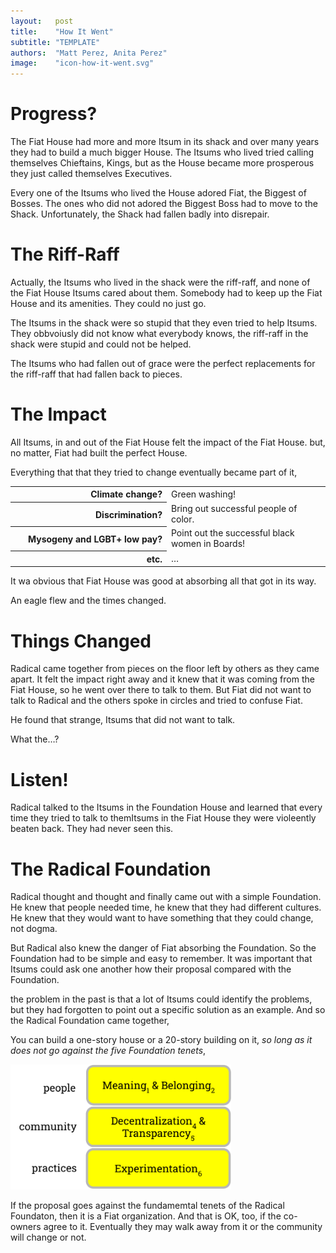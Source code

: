 ```yaml
---
layout:   post
title:    "How It Went"
subtitle: "TEMPLATE"
authors:  "Matt Perez, Anita Perez"
image:    "icon-how-it-went.svg"
---
```


<div style='display:none; '>
 <p>Their story continues&hellip;</p>
</div>

<h1>Progress?</h1>
 <p>The Fiat House had more and more Itsum in its shack and over many years they had to build a much bigger House. The Itsums who lived tried calling themselves Chieftains, Kings, but as the House became more prosperous they just called themselves Executives.</p>
 <p>Every one of the Itsums who lived the House adored Fiat, the Biggest of Bosses. The ones who did not adored the Biggest Boss had to move to the Shack. Unfortunately, the Shack had fallen badly into disrepair.</p>

<h1>The Riff-Raff</h1>
 <p>Actually, the Itsums who lived in the shack were the riff-raff, and none of the Fiat House Itsums cared about them. Somebody had to keep up the Fiat House and its amenities. They could no just go.</p>
 <p>The Itsums in the shack were so stupid that they even tried to help Itsums. They obbvoiusly did not know what everybody knows, the riff-raff in the shack were stupid and could not be helped.</p>
 <p>The Itsums who had fallen out of grace were the perfect replacements for the riff-raff that had fallen back to pieces.</p>

<h1>The Impact</h1>
 <p>All Itsums, in and out of the Fiat House felt the impact of the Fiat House. but,  no matter, Fiat had built the perfect House.</p>
 <p>Everything that that they tried to change eventually became part of it,</p>
  <table>
   <tr>
    <th style="text-align:top; text-align:right; width:25ch; ">
     Climate change?
    </th>
    <td>
     Green washing!
    </td>
   </tr>
   <tr>
    <th style="text-align:top; text-align:right; width:25ch; ">
     Discrimination?
    </th>
    <td>
     Bring out successful people of color.
    </td>
   </tr>
   <tr>
    <th style="text-align:top; text-align:right; width:25ch; ">
     Mysogeny and LGBT+ low pay?
    </th>
    <td>
     Point out the successful black women in Boards!
    </td>
   </tr>
   <tr>
    <th style="text-align:top; text-align:right; width:25ch; ">
     etc.
    </th>
    <td>
     &hellip;
    </td>
   </tr>
  </table>
 <p>It wa obvious that Fiat House was good at absorbing all that got in its way.</p>
 <p>An eagle flew and the times changed.</p>

<h1>Things Changed</h1>
 <p>Radical came together from pieces on the floor left by others as they came apart. It felt the impact right away and it knew that it was coming from the Fiat House, so he went over there to talk to them. But Fiat did not want to talk to Radical and the others spoke in circles and tried to confuse Fiat.</p>
 <p>He found that strange, Itsums that did not want to talk.</p>
 <p>What the&hellip;?</p>

<h1>Listen!</h1>
 <p>Radical talked to the Itsums in the Foundation House and learned that every time they tried to talk to themItsums in the Fiat House they were violeently beaten back. They had never seen this.</p>

<h1>The Radical Foundation</h1>
 <p>Radical thought and thought and finally came out with a simple Foundation. He knew that people needed time, he knew that they had different cultures. He knew that they would want to have something that they could change, not dogma.</p>
 <p>But Radical also knew the danger of Fiat absorbing the Foundation. So the Foundation had to be simple and easy to remember. It was important that Itsums could ask one another how their proposal compared with the Foundation.</p>
 <p>the problem in the past is that a lot of Itsums could identify the problems, but they had forgotten to point out a specific solution as an example. And so the Radical Foundation came together,
 <p>You can build a one-story house or a 20-story building on it, <em>so long as it does not go against the five Foundation tenets</em>,</p>
  <div class='_center'>
   <img
    src='/assets/img/pic-the-radical-foundation-with-numbers.svg'
    width='70%'
    alt=''>
  </div>
 <p>If the proposal goes against the fundamemtal tenets of the Radical Foundaton, then it is a Fiat organization. And that is OK, too, if the co-owners agree to it. Eventually they may walk away from it or the community will change or not.</p>